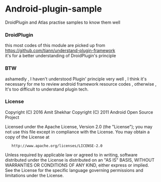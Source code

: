 # Android-plugin-sample
DroidPlugin and Atlas practise samples to know them well

### DroidPlugin 
this most codes of this module are picked up from https://github.com/tiann/understand-plugin-framework  
it's for a better understanding of DroidPlugin's principle

### BTW
ashamedly , I haven't understood Plugin' principle very well , I think it's necessary for me to review android framework resource codes , otherwise , It's too difficult to understand plugin tech.

### License
 Copyright (C) 2016 Amit Shekhar
   Copyright (C) 2011 Android Open Source Project

   Licensed under the Apache License, Version 2.0 (the "License");
   you may not use this file except in compliance with the License.
   You may obtain a copy of the License at

       http://www.apache.org/licenses/LICENSE-2.0

   Unless required by applicable law or agreed to in writing, software
   distributed under the License is distributed on an "AS IS" BASIS,
   WITHOUT WARRANTIES OR CONDITIONS OF ANY KIND, either express or implied.
   See the License for the specific language governing permissions and
   limitations under the License.
